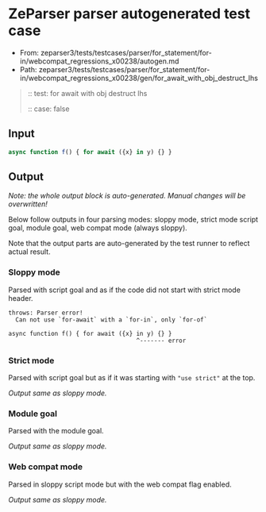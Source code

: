 # ZeParser parser autogenerated test case

- From: zeparser3/tests/testcases/parser/for_statement/for-in/webcompat_regressions_x00238/autogen.md
- Path: zeparser3/tests/testcases/parser/for_statement/for-in/webcompat_regressions_x00238/gen/for_await_with_obj_destruct_lhs

> :: test: for await with obj destruct lhs
>
> :: case: false

## Input


`````js
async function f() { for await ({x} in y) {} }
`````

## Output

_Note: the whole output block is auto-generated. Manual changes will be overwritten!_

Below follow outputs in four parsing modes: sloppy mode, strict mode script goal, module goal, web compat mode (always sloppy).

Note that the output parts are auto-generated by the test runner to reflect actual result.

### Sloppy mode

Parsed with script goal and as if the code did not start with strict mode header.

`````
throws: Parser error!
  Can not use `for-await` with a `for-in`, only `for-of`

async function f() { for await ({x} in y) {} }
                                    ^------- error
`````

### Strict mode

Parsed with script goal but as if it was starting with `"use strict"` at the top.

_Output same as sloppy mode._

### Module goal

Parsed with the module goal.

_Output same as sloppy mode._

### Web compat mode

Parsed in sloppy script mode but with the web compat flag enabled.

_Output same as sloppy mode._
